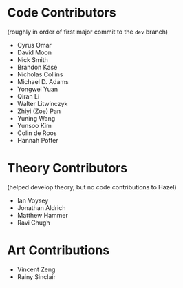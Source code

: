 # Code Contributors 
(roughly in order of first major commit to the `dev` branch)

- Cyrus Omar
- David Moon
- Nick Smith
- Brandon Kase
- Nicholas Collins
- Michael D. Adams
- Yongwei Yuan
- Qiran Li
- Walter Litwinczyk
- Zhiyi (Zoe) Pan
- Yuning Wang
- Yunsoo Kim
- Colin de Roos
- Hannah Potter

# Theory Contributors 
(helped develop theory, but no code contributions to Hazel)

- Ian Voysey
- Jonathan Aldrich
- Matthew Hammer
- Ravi Chugh

# Art Contributions
- Vincent Zeng
- Rainy Sinclair
